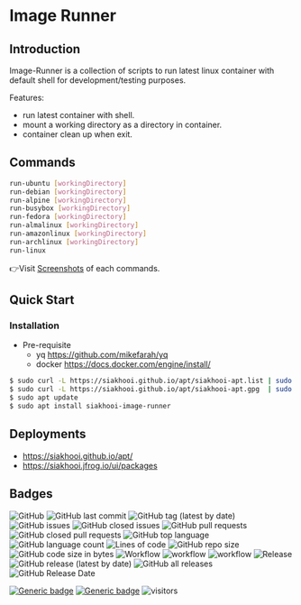 # Image Runner

## Introduction

Image-Runner is a collection of scripts to run latest linux container with default shell for development/testing purposes.

Features:

- run latest container with shell.
- mount a working directory as a directory in container.
- container clean up when exit.

## Commands

```bash
run-ubuntu [workingDirectory]
run-debian [workingDirectory]
run-alpine [workingDirectory]
run-busybox [workingDirectory]
run-fedora [workingDirectory]
run-almalinux [workingDirectory]
run-amazonlinux [workingDirectory]
run-archlinux [workingDirectory]
run-linux
```

👉Visit [Screenshots](screenshots/Screenshots.md) of each commands.

## Quick Start

### Installation

- Pre-requisite
  - yq <https://github.com/mikefarah/yq>
  - docker <https://docs.docker.com/engine/install/>

```bash
$ sudo curl -L https://siakhooi.github.io/apt/siakhooi-apt.list | sudo tee /etc/apt/sources.list.d/siakhooi-apt.list > /dev/null
$ sudo curl -L https://siakhooi.github.io/apt/siakhooi-apt.gpg  | sudo tee /usr/share/keyrings/siakhooi-apt.gpg > /dev/null
$ sudo apt update
$ sudo apt install siakhooi-image-runner
```

## Deployments

- <https://siakhooi.github.io/apt/>
- <https://siakhooi.jfrog.io/ui/packages>

## Badges

![GitHub](https://img.shields.io/github/license/siakhooi/image-runner?logo=github)
![GitHub last commit](https://img.shields.io/github/last-commit/siakhooi/image-runner?logo=github)
![GitHub tag (latest by date)](https://img.shields.io/github/v/tag/siakhooi/image-runner?logo=github)
![GitHub issues](https://img.shields.io/github/issues/siakhooi/image-runner?logo=github)
![GitHub closed issues](https://img.shields.io/github/issues-closed/siakhooi/image-runner?logo=github)
![GitHub pull requests](https://img.shields.io/github/issues-pr-raw/siakhooi/image-runner?logo=github)
![GitHub closed pull requests](https://img.shields.io/github/issues-pr-closed-raw/siakhooi/image-runner?logo=github)
![GitHub top language](https://img.shields.io/github/languages/top/siakhooi/image-runner?logo=github)
![GitHub language count](https://img.shields.io/github/languages/count/siakhooi/image-runner?logo=github)
![Lines of code](https://img.shields.io/tokei/lines/github/siakhooi/image-runner?logo=github)
![GitHub repo size](https://img.shields.io/github/repo-size/siakhooi/image-runner?logo=github)
![GitHub code size in bytes](https://img.shields.io/github/languages/code-size/siakhooi/image-runner?logo=github)
![Workflow](https://img.shields.io/badge/Workflow-github-purple)
![workflow](https://github.com/siakhooi/image-runner/actions/workflows/workflow-build-with-quality-checks.yml/badge.svg)
![workflow](https://github.com/siakhooi/image-runner/actions/workflows/workflow-deployments.yml/badge.svg)
![Release](https://img.shields.io/badge/Release-github-purple)
![GitHub release (latest by date)](https://img.shields.io/github/v/release/siakhooi/image-runner?label=GPR%20release&logo=github)
![GitHub all releases](https://img.shields.io/github/downloads/siakhooi/image-runner/total?color=33cb56&logo=github)
![GitHub Release Date](https://img.shields.io/github/release-date/siakhooi/image-runner?logo=github)

[![Generic badge](https://img.shields.io/badge/Funding-BuyMeACoffee-33cb56.svg)](https://www.buymeacoffee.com/siakhooi)
[![Generic badge](https://img.shields.io/badge/Funding-Ko%20Fi-33cb56.svg)](https://ko-fi.com/siakhooi)
![visitors](https://visitor-badge.glitch.me/badge?page_id=siakhooi.image-runner&left_color=grey&right_color=#33cb56)
